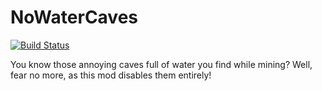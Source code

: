 # NoWaterCaves
[![Build Status](https://drone.dilaton.martmists.com/api/badges/Martmists/NoWaterCaves/status.svg)](https://drone.dilaton.martmists.com/Martmists/NoWaterCaves)

You know those annoying caves full of water you find while mining? Well, fear no more, as this mod disables them entirely!